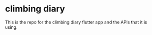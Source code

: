 # climbing diary

This is the repo for the climbing diary flutter app and the APIs that it is using.